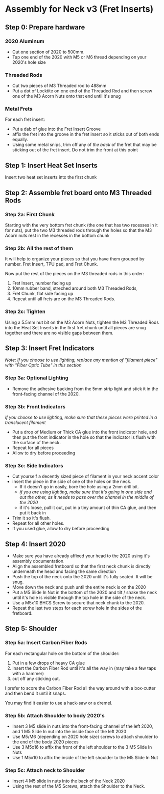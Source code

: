 # Assembly for Neck v3 (Fret Inserts)

## Step 0: Prepare hardware

### 2020 Aluminum
- Cut one section of 2020 to 500mm.
- Tap one end of the 2020 with M5 or M6 thread depending on your 2020's hole size

### Threaded Rods
- Cut two pieces of M3 Threaded rod to 488mm
- Put a dot of Locktite on one end of the Threaded Rod and then screw one of the M3 Acorn Nuts onto that end until it's snug

### Metal Frets

For each fret insert:

- Put a dab of glue into the Fret Insert Groove
- affix the fret into the groove in the fret insert so it sticks out of both ends equally.
- Using some metal snips, trim off any of *the back* of the fret that may be sticking out of the fret insert.  Do not trim the front at this point

## Step 1: Insert Heat Set Inserts
Insert two heat set inserts into the first chunk

## Step 2: Assemble fret board onto M3 Threaded Rods

### Step 2a: First Chunk

Starting with the very bottom fret chunk (the one that has two recesses in it for nuts), put the two M3 threaded rods through the holes so that the M3 Acorn nuts rest in the recesses in the bottom chunk

### Step 2b: All the rest of them

It will help to organize your pieces so that you have them grouped by number.  Fret Insert, TPU pad, and Fret Chunk. 

Now put the rest of the pieces on the M3 threaded rods in this order: 

1. Fret Insert, number facing up
2. 10mm rubber band, streched around both M3 Threaded Rods, 
3. Fret Chunk, flat side facing up
4. Repeat until all frets are on the M3 Threaded Rods.

### Step 2c: Tighten
Using a 5.5mm nut bit on the M3 Acorn Nuts, tighten the M3 Threaded Rods into the Heat Set Inserts in the first fret chunk until all pieces are snug together and there are no visible gaps between them. 

## Step 3: Insert Fret Indicators

_Note: If you choose to use lighting, replace any mention of "filament piece" with "Fiber Optic Tube" in this section_

### Step 3a: Optional Lighting

- Remove the adhesive backing from the 5mm strip light and stick it in the front-facing channel of the 2020.

### Step 3b: Front Indicators

_if you choose to use lighting, make sure that these pieces were printed in a translucent filament_

- Put a drop of Medium or Thick CA glue into the front indicator hole, and then put the front indicator in the hole so that the indicator is flush with the surface of the neck.  
- Repeat for all pieces
- Allow to dry before proceeding

### Step 3c: Side Indicators

- Cut yourself a decently sized piece of filament in your neck accent color
- insert the piece in the side of one of the holes on the neck.  
  - If it doesn't go in easily, bore the hole using a 2mm drill bit.  
  - _if you are using lighting, make sure that it's going in one side and out the other, as it needs to pass over the channel in the middle of the 2020_
  - if it's loose, pull it out, put in a tiny amount of thin CA glue, and then put it back in
- Trim it so it's flush.
- Repeat for all other holes. 
- If you used glue, allow to dry before proceeding

## Step 4: Insert 2020

- Make sure you have already affixed your head to the 2020 using it's assembly documentation. 
- Align the assembled fretboard so that the first neck chunk is directly underneath the head and facing the same direction
- Push the top of the neck onto the 2020 until it's fully seated.  It will be snug.
- Move down the neck and push until the entire neck is on the 2020
- Put a M5 Slide In Nut in the bottom of the 2020 and tilt / shake the neck until it's hole is visible through the top hole in the side of the neck.
- Use a M5x10 BHCS Screw to secure that neck chunk to the 2020.
- Repeat the last two steps for each screw hole in the sides of the fretboard.

## Step 5: Shoulder

### Step 5a: Insert Carbon Fiber Rods

For each rectangular hole on the bottom of the shoulder:

1. Put in a few drops of heavy CA glue
2. Insert the Carbon Fiber Rod until it's all the way in (may take a few taps with a hammer) 
3. cut off any sticking out.

  I prefer to score the Carbon Fiber Rod all the way around with a box-cutter and then bend it until it snaps.

  You may find it easier to use a hack-saw or a dremel.
 
### Step 5b: Attach Shoulder to body 2020's

- Insert 3 M5 slide in nuts into the front-facing channel of the left 2020, and 1 M5 Slide In nut into the inside face of the left 2020
- Use M5/M6 (depending on 2020 hole size) screws to attach shoulder to the end of the body 2020 pieces
- Use 3 M5x16 to affix the front of the left shoulder to the 3 M5 Slide In Nuts
- Use 1 M5x10 to affix the inside of the left shoulder to the M5 Slide In Nut

### Step 5c: Attach neck to Shoulder
- Insert 4 M5 slide in nuts into the back of the Neck 2020
- Using the rest of the M5 Screws, attach the Shoulder to the Neck.
